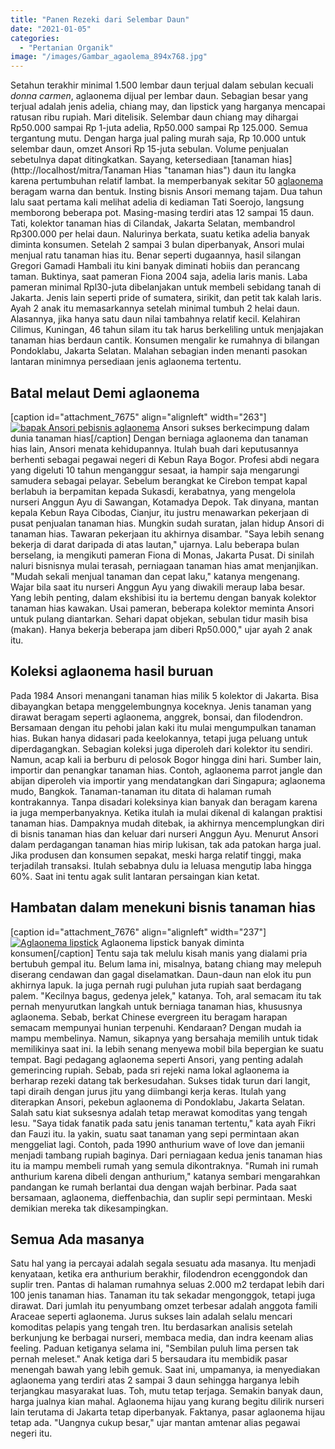 ```yaml
---
title: "Panen Rezeki dari Selembar Daun"
date: "2021-01-05"
categories: 
  - "Pertanian Organik"
image: "/images/Gambar_agaolema_894x768.jpg"
---
```


Setahun terakhir minimal 1.500 lembar daun terjual dalam sebulan kecuali _donna carmen_, aglaonema dijual per lembar daun. Sebagian besar yang terjual adalah jenis adelia, chiang may, dan lipstick yang harganya mencapai ratusan ribu rupiah. Mari ditelisik. Selembar daun chiang may dihargai Rp50.000 sampai Rp 1-juta adelia, Rp50.000 sampai Rp 125.000. Semua tergantung mutu. Dengan harga jual paling murah saja, Rp 10.000 untuk selembar daun, omzet Ansori Rp 15-juta sebulan. Volume penjualan sebetulnya dapat ditingkatkan. Sayang, ketersediaan [tanaman hias](http://localhost/mitra/Tanaman Hias "tanaman hias") daun itu langka karena pertumbuhan relatif lambat. Ia memperbanyak sekitar 50 [aglaonema](http://localhost/mitra/topik/aglaonema "aglaonema") beragam warna dan bentuk. Insting bisnis Ansori memang tajam. Dua tahun lalu saat pertama kali melihat adelia di kediaman Tati Soerojo, langsung memborong beberapa pot. Masing-masing terdiri atas 12 sampai 15 daun. Tati, kolektor tanaman hias di Cilandak, Jakarta Selatan, membandrol Rp300.000 per helai daun. Nalurinya berkata, suatu ketika adelia banyak diminta konsumen. Setelah 2 sampai 3 bulan diperbanyak, Ansori mulai menjual ratu tanaman hias itu. Benar seperti dugaannya, hasil silangan Gregori Gamadi Hambali itu kini banyak diminati hobiis dan perancang taman. Buktinya, saat pameran Fiona 2004 saja, adelia laris manis. Laba pameran minimal Rpl30-juta dibelanjakan untuk membeli sebidang tanah di Jakarta. Jenis lain seperti pride of sumatera, sirikit, dan petit tak kalah laris. Ayah 2 anak itu memasarkannya setelah minimal tumbuh 2 helai daun. Alasannya, jika hanya satu daun nilai tambahnya relatif kecil. Kelahiran Cilimus, Kuningan, 46 tahun silam itu tak harus berkeliling untuk menjajakan tanaman hias berdaun cantik. Konsumen mengalir ke rumahnya di bilangan Pondoklabu, Jakarta Selatan. Malahan sebagian inden menanti pasokan lantaran minimnya persediaan jenis aglaonema tertentu.

## Batal melaut Demi aglaonema

\[caption id="attachment\_7675" align="alignleft" width="263"\][![bapak Ansori pebisnis aglaonema](/images/Gambar_agaolema2_533x768.jpg)](http://localhost/mitra/wp-content/uploads/2021/01/Gambar_agaolema2_533x768.jpg) Ansori sukses berkecimpung dalam dunia tanaman hias\[/caption\] Dengan berniaga aglaonema dan tanaman hias lain, Ansori menata kehidupannya. Itulah buah dari keputusannya berhenti sebagai pegawai negeri di Kebun Raya Bogor. Profesi abdi negara yang digeluti 10 tahun menganggur sesaat, ia hampir saja mengarungi samudera sebagai pelayar. Sebelum berangkat ke Cirebon tempat kapal berlabuh ia berpamitan kepada Sukasdi, kerabatnya, yang mengelola nurseri Anggun Ayu di Sawangan, Kotamadya Depok. Tak dinyana, mantan kepala Kebun Raya Cibodas, Cianjur, itu justru menawarkan pekerjaan di pusat penjualan tanaman hias. Mungkin sudah suratan, jalan hidup Ansori di tanaman hias. Tawaran pekerjaan itu akhirnya disambar. "Saya lebih senang bekerja di darat daripada di atas lautan," ujarnya. Lalu beberapa bulan berselang, ia mengikuti pameran Fiona di Monas, Jakarta Pusat. Di sinilah naluri bisnisnya mulai terasah, perniagaan tanaman hias amat menjanjikan. "Mudah sekali menjual tanaman dan cepat laku," katanya mengenang. Wajar bila saat itu nurseri Anggun Ayu yang diwakili meraup laba besar. Yang lebih penting, dalam ekshibisi itu ia bertemu dengan banyak kolektor tanaman hias kawakan. Usai pameran, beberapa kolektor meminta Ansori untuk pulang diantarkan. Sehari dapat objekan, sebulan tidur masih bisa (makan). Hanya bekerja beberapa jam diberi Rp50.000," ujar ayah 2 anak itu.

## Koleksi aglaonema hasil buruan

Pada 1984 Ansori menangani tanaman hias milik 5 kolektor di Jakarta. Bisa dibayangkan betapa menggelembungnya koceknya. Jenis tanaman yang dirawat beragam seperti aglaonema, anggrek, bonsai, dan filodendron. Bersamaan dengan itu pehobi jalan kaki itu mulai mengumpulkan tanaman hias. Bukan hanya didasari pada keelokannya, tetapi juga peluang untuk diperdagangkan. Sebagian koleksi juga diperoleh dari kolektor itu sendiri. Namun, acap kali ia berburu di pelosok Bogor hingga dini hari. Sumber lain, importir dan penangkar tanaman hias. Contoh, aglaonema parrot jangle dan abijan diperoleh via importir yang mendatangkan dari Singapura; aglaonema mudo, Bangkok. Tanaman-tanaman itu ditata di halaman rumah kontrakannya. Tanpa disadari koleksinya kian banyak dan beragam karena ia juga memperbanyaknya. Ketika itulah ia mulai dikenal di kalangan praktisi tanaman hias. Dampaknya mudah ditebak, ia akhirnya mencemplungkan diri di bisnis tanaman hias dan keluar dari nurseri Anggun Ayu. Menurut Ansori dalam perdagangan tanaman hias mirip lukisan, tak ada patokan harga jual. Jika produsen dan konsumen sepakat, meski harga relatif tinggi, maka terjadilah transaksi. Itulah sebabnya dulu ia leluasa mengutip laba hingga 60%. Saat ini tentu agak sulit lantaran persaingan kian ketat.

## Hambatan dalam menekuni bisnis tanaman hias

\[caption id="attachment\_7676" align="alignleft" width="237"\][![Aglaonema lipstick](/images/Gambar_agaolema1_692x768.jpg)](http://localhost/mitra/wp-content/uploads/2021/01/Gambar_agaolema1_692x768.jpg) Aglaonema lipstick banyak diminta konsumen\[/caption\] Tentu saja tak melulu kisah manis yang dialami pria bertubuh gempal itu. Belum lama ini, misalnya, batang chiang may melepuh diserang cendawan dan gagal diselamatkan. Daun-daun nan elok itu pun akhirnya lapuk. Ia juga pernah rugi puluhan juta rupiah saat berdagang palem. "Kecilnya bagus, gedenya jelek," katanya. Toh, aral semacam itu tak pernah menyurutkan langkah untuk berniaga tanaman hias, khususnya aglaonema. Sebab, berkat Chinese evergreen itu beragam harapan semacam mempunyai hunian terpenuhi. Kendaraan? Dengan mudah ia mampu membelinya. Namun, sikapnya yang bersahaja memilih untuk tidak memilikinya saat ini. Ia lebih senang menyewa mobil bila bepergian ke suatu tempat. Bagi pedagang aglaonema seperti Ansori, yang penting adalah gemerincing rupiah. Sebab, pada sri rejeki nama lokal aglaonema ia berharap rezeki datang tak berkesudahan. Sukses tidak turun dari langit, tapi diraih dengan jurus jitu yang diimbangi kerja keras. Itulah yang diterapkan Ansori, pekebun aglaonema di Pondoklabu, Jakarta Selatan. Salah satu kiat suksesnya adalah tetap merawat komoditas yang tengah lesu. "Saya tidak fanatik pada satu jenis tanaman tertentu," kata ayah Fikri dan Fauzi itu. la yakin, suatu saat tanaman yang sepi permintaan akan menggeliat lagi. Contoh, pada 1990 anthurium wave of love dan jemanii menjadi tambang rupiah baginya. Dari perniagaan kedua jenis tanaman hias itu ia mampu membeli rumah yang semula dikontraknya. "Rumah ini rumah anthurium karena dibeli dengan anthurium," katanya sembari mengarahkan pandangan ke rumah berlantai dua dengan wajah berbinar. Pada saat bersamaan, aglaonema, dieffenbachia, dan suplir sepi permintaan. Meski demikian mereka tak dikesampingkan.

## Semua Ada masanya

Satu hal yang ia percayai adalah segala sesuatu ada masanya. Itu menjadi kenyataan, ketika era anthurium berakhir, filodendron ecenggondok dan suplir tren. Pantas di halaman rumahnya seluas 2.000 m2 terdapat lebih dari 100 jenis tanaman hias. Tanaman itu tak sekadar mengonggok, tetapi juga dirawat. Dari jumlah itu penyumbang omzet terbesar adalah anggota famili Araceae seperti aglaonema. Jurus sukses lain adalah selalu mencari komoditas pelapis yang tengah tren. Itu berdasarkan analisis setelah berkunjung ke berbagai nurseri, membaca media, dan indra keenam alias feeling. Paduan ketiganya selama ini, "Sembilan puluh lima persen tak pernah meleset." Anak ketiga dari 5 bersaudara itu membidik pasar menengah bawah yang lebih gemuk. Saat ini, umpamanya, ia menyediakan aglaonema yang terdiri atas 2 sampai 3 daun sehingga harganya lebih terjangkau masyarakat luas. Toh, mutu tetap terjaga. Semakin banyak daun, harga jualnya kian mahal. Aglaonema hijau yang kurang begitu dilirik nurseri lain terutama di Jakarta tetap diperbanyak. Faktanya, pasar aglaonema hijau tetap ada. "Uangnya cukup besar," ujar mantan amtenar alias pegawai negeri itu.
